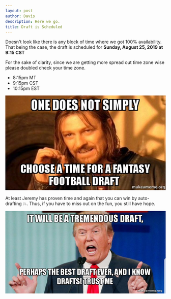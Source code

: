 ```yaml
---
layout: post
author: Davis
description: Here we go.
title: Draft is Scheduled
---
```

Doesn't look like there is any block of time where we got 100% availability. That being the case, the draft is scheduled for **Sunday, August 25, 2019 at 9:15 CST**

For the sake of clarity, since we are getting more spread out time zone wise please doubled check your time zone.
- 8:15pm MT
- 9:15pm CST
- 10:15pm EST 

<img class="center" src="/assets/timefordraft.jpg" alt="Time for Draft">

At least Jeremy has proven time and again that you can win by auto-drafting 💥. Thus, if you have to miss out on the fun, you still have hope.

<img class="center" src="/assets/tremendousdraft.jpg" alt="Tremendous">
